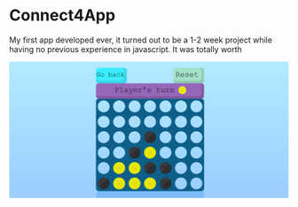 # Connect4App

My first app developed ever, it turned out to be a 1-2 week project while having no previous experience in javascript. It was totally worth

![](screenshot.png)
